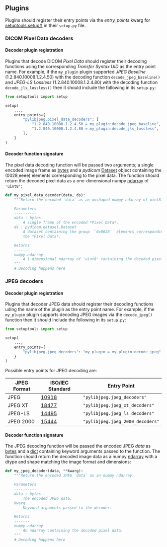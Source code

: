 
## Plugins

Plugins should register their entry points via the *entry_points* kwarg for [setuptools.setup()](https://setuptools.readthedocs.io/en/latest/setuptools.html#dynamic-discovery-of-services-and-plugins) in their `setup.py` file.

### DICOM Pixel Data decoders
#### Decoder plugin registration

Plugins that decode DICOM *Pixel Data* should register their decoding functions using the corresponding *Transfer Syntax UID* as the entry point name. For example, if the `my_plugin` plugin supported *JPEG Baseline* (1.2.840.10008.1.2.4.50) with the decoding function `decode_jpeg_baseline()` and *JPEG-LS Lossless* (1.2.840.10008.1.2.4.80) with the decoding function `decode_jls_lossless()` then it should include the following in its `setup.py`:

```python
from setuptools import setup

setup(
    ...,
    entry_points={
        "pylibjpeg.pixel_data_decoders": [
            "1.2.840.10008.1.2.4.50 = my_plugin:decode_jpeg_baseline",
            "1.2.840.10008.1.2.4.80 = my_plugin:decode_jls_lossless",
        ],
    }
)
```

#### Decoder function signature

The pixel data decoding function will be passed two arguments; a single encoded
image frame as [bytes](https://docs.python.org/3/library/stdtypes.html#bytes) and a *pydicom* [Dataset](https://pydicom.github.io/pydicom/stable/reference/generated/pydicom.dataset.Dataset.html) object containing the (0028,eeee) elements corresponding to the pixel data. The function should return the decoded pixel data as a one-dimensional numpy [ndarray](https://numpy.org/doc/stable/reference/generated/numpy.ndarray.html) of `'uint8'`:

```python
def my_pixel_data_decoder(data, ds):
    """Return the encoded `data` as an unshaped numpy ndarray of uint8.

    Parameters
    ----------
    data : bytes
        A single frame of the encoded *Pixel Data*.
    ds : pydicom.dataset.Dataset
        A dataset containing the group ``0x0028`` elements corresponding to
        the *Pixel Data*.

    Returns
    -------
    numpy.ndarray
        A 1-dimensional ndarray of 'uint8' containing the decoded pixel data.
    """
    # Decoding happens here
```

### JPEG decoders
#### Decoder plugin registration

Plugins that decoder JPEG data should register their decoding functions uding
the name of the plugin as the entry point name. For example, if the `my_plugin`
plugin supports decoding JPEG images via the `decode_jpeg()` function then
it should include the following in its `setup.py`:

```python
from setuptools import setup

setup(
    ...,
    entry_points={
        "pylibjpeg.jpeg_decoders": "my_plugin = my_plugin:decode_jpeg",
    }
)
```

Possible entry points for JPEG decoding are:

| JPEG Format | ISO/IEC Standard | Entry Point |
| --- | --- | --- |
| JPEG |  [10918](https://www.iso.org/standard/18902.html) | `"pylibjpeg.jpeg_decoders"` |
| JPEG XT | [18477](https://www.iso.org/standard/62552.html) | `"pylibjpeg.jpeg_xt_decoders"` |
| JPEG-LS | [14495](https://www.iso.org/standard/22397.html) | `"pylibjpeg.jpeg_ls_decoders"` |
| JPEG 2000 | [15444](https://www.iso.org/standard/78321.html) | `"pylibjpeg.jpeg_2000_decoders"` |


#### Decoder function signature

The JPEG decoding function will be passed the encoded JPEG *data* as
[bytes](https://docs.python.org/3/library/stdtypes.html#bytes) and a
[dict](https://docs.python.org/3/library/stdtypes.html#dict) containing keyword arguments passed to the function. The function should return the decoded image data as a numpy [ndarray](https://numpy.org/doc/stable/reference/generated/numpy.ndarray.html) with a dtype and shape matching the image format and dimensions:

```python
def my_jpeg_decoder(data, **kwarg):
    """Return the encoded JPEG `data` as an numpy ndarray.

    Parameters
    ----------
    data : bytes
        The encoded JPEG data.
    kwarg
        Keyword arguments passed to the decoder.

    Returns
    -------
    numpy.ndarray
        An ndarray containing the decoded pixel data.
    """
    # Decoding happens here
```
